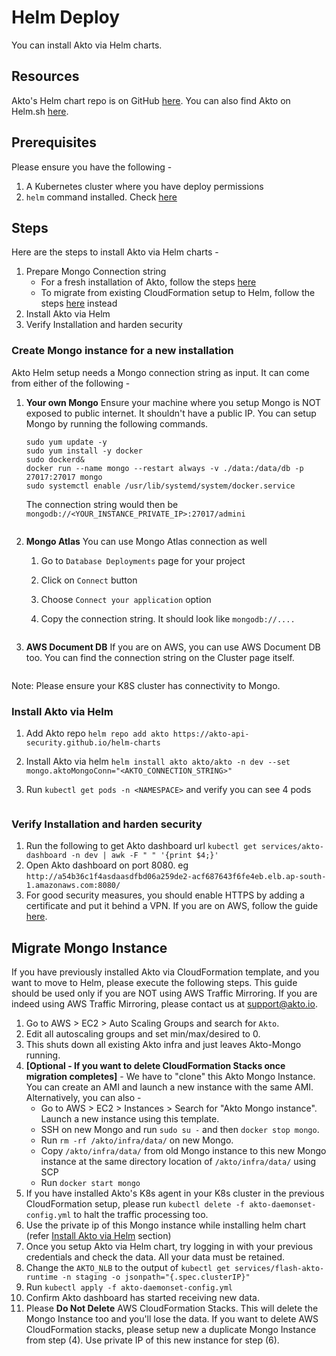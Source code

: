 # Helm Deploy

You can install Akto via Helm charts.

## Resources

Akto's Helm chart repo is on GitHub [here](https://github.com/akto-api-security/helm-charts). You can also find Akto on Helm.sh [here](https://artifacthub.io/packages/helm/akto/akto).

## Prerequisites

Please ensure you have the following -

1. A Kubernetes cluster where you have deploy permissions
2. `helm` command installed. Check [here](https://helm.sh/docs/intro/install/)

## Steps

Here are the steps to install Akto via Helm charts -

1. Prepare Mongo Connection string
    - For a fresh installation of Akto, follow the steps [here](./helm-deploy#create-mongo-instance)
    - To migrate from existing CloudFormation setup to Helm, follow the steps [here](./helm-deploy#migrate-mongo-instance) instead
3. Install Akto via Helm
4. Verify Installation and harden security

### Create Mongo instance for a new installation

Akto Helm setup needs a Mongo connection string as input. It can come from either of the following -

1.  **Your own Mongo** Ensure your machine where you setup Mongo is NOT exposed to public internet. It shouldn't have a public IP. You can setup Mongo by running the following commands.

    ```
    sudo yum update -y
    sudo yum install -y docker
    sudo dockerd&
    docker run --name mongo --restart always -v ./data:/data/db -p 27017:27017 mongo
    sudo systemctl enable /usr/lib/systemd/system/docker.service
    ```



    The connection string would then be `mongodb://<YOUR_INSTANCE_PRIVATE_IP>:27017/admini`

    <figure><img src="https://github.com/akto-api-security/Documentation/assets/91221068/0b6b87e8-9797-4729-ab01-fd48f99efbd3" alt=""><figcaption></figcaption></figure>
2. **Mongo Atlas** You can use Mongo Atlas connection as well
   1. Go to `Database Deployments` page for your project
   2. Click on `Connect` button
   3. Choose `Connect your application` option
   4.  Copy the connection string. It should look like `mongodb://....`&#x20;

       <figure><img src="https://github.com/akto-api-security/Documentation/assets/91221068/1128e098-3618-4d19-b9c3-2c7482b4714e" alt=""><figcaption></figcaption></figure>
3.  **AWS Document DB** If you are on AWS, you can use AWS Document DB too. You can find the connection string on the Cluster page itself.&#x20;

    <figure><img src="https://github.com/akto-api-security/Documentation/assets/91221068/4ce4d84d-6e8a-4d4d-bc0b-e5d03e3f824a" alt=""><figcaption></figcaption></figure>

Note: Please ensure your K8S cluster has connectivity to Mongo.


### Install Akto via Helm

1. Add Akto repo `helm repo add akto https://akto-api-security.github.io/helm-charts`
2. Install Akto via helm `helm install akto akto/akto -n dev --set mongo.aktoMongoConn="<AKTO_CONNECTION_STRING>"`
3.  Run `kubectl get pods -n <NAMESPACE>` and verify you can see 4 pods&#x20;

    <figure><img src="https://github.com/akto-api-security/Documentation/assets/91221068/3a5a4d26-3305-4eb2-94f9-ae598817252d" alt=""><figcaption></figcaption></figure>

### Verify Installation and harden security

1. Run the following to get Akto dashboard url `kubectl get services/akto-dashboard -n dev | awk -F " " '{print $4;}'`
2. Open Akto dashboard on port 8080. eg `http://a54b36c1f4asdaasdfbd06a259de2-acf687643f6fe4eb.elb.ap-south-1.amazonaws.com:8080/`
3. For good security measures, you should enable HTTPS by adding a certificate and put it behind a VPN. If you are on AWS, follow the guide [here](https://docs.akto.io/getting-started/aws-ssl).

## Migrate Mongo Instance
If you have previously installed Akto via CloudFormation template, and you want to move to Helm, please execute the following steps. This guide should be used only if you are NOT using AWS Traffic Mirroring. If you are indeed using AWS Traffic Mirroring, please contact us at support@akto.io. 

1. Go to AWS > EC2 > Auto Scaling Groups and search for `Akto`.
2. Edit all autoscaling groups and set min/max/desired to 0.
3. This shuts down all existing Akto infra and just leaves Akto-Mongo running.
4. __[Optional - If you want to delete CloudFormation Stacks once migration completes]__ - We have to "clone" this Akto Mongo Instance. You can create an AMI and launch a new instance with the same AMI. Alternatively, you can also - 
   - Go to AWS > EC2 > Instances > Search for "Akto Mongo instance". Launch a new instance using this template.
   - SSH on new Mongo and run `sudo su -` and then `docker stop mongo`. 
   - Run `rm -rf /akto/infra/data/` on new Mongo.
   - Copy `/akto/infra/data/` from old Mongo instance to this new Mongo instance at the same directory location of `/akto/infra/data/` using SCP
   - Run `docker start mongo`
6. If you have installed Akto's K8s agent in your K8s cluster in the previous CloudFormation setup, please run `kubectl delete -f akto-daemonset-config.yml` to halt the traffic processing too.
8. Use the private ip of this Mongo instance while installing helm chart (refer [Install Akto via Helm](./helm-deploy#install-akto-via-helm) section)
9. Once you setup Akto via Helm chart, try logging in with your previous credentials and check the data. All your data must be retained.
10. Change the `AKTO_NLB` to the output of `kubectl get services/flash-akto-runtime -n staging -o jsonpath="{.spec.clusterIP}"`
11. Run `kubectl apply -f akto-daemonset-config.yml`
12. Confirm Akto dashboard has started receiving new data.
13. Please **Do Not Delete** AWS CloudFormation Stacks. This will delete the Mongo Instance too and you'll lose the data. If you want to delete AWS CloudFormation stacks, please setup new a duplicate Mongo Instance from step (4). Use private IP of this new instance for step (6).


